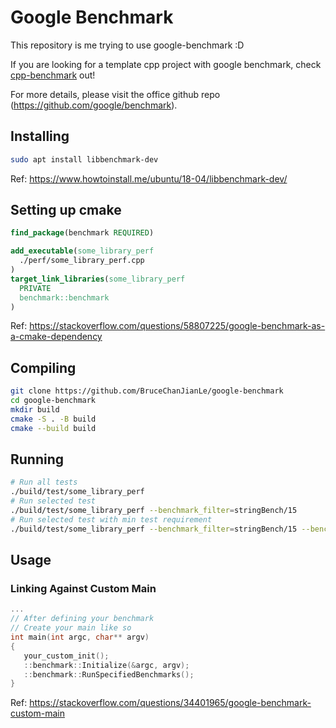 # Google Benchmark

This repository is me trying to use google-benchmark :D

If you are looking for a template cpp project with google benchmark, check [cpp-benchmark](https://github.com/BruceChanJianLe/cpp-benchmark) out!

For more details, please visit the office github repo (https://github.com/google/benchmark).

## Installing

```bash
sudo apt install libbenchmark-dev
```

Ref: https://www.howtoinstall.me/ubuntu/18-04/libbenchmark-dev/

## Setting up cmake

```cmake
find_package(benchmark REQUIRED)

add_executable(some_library_perf
  ./perf/some_library_perf.cpp
)
target_link_libraries(some_library_perf
  PRIVATE
  benchmark::benchmark
)
```

Ref: https://stackoverflow.com/questions/58807225/google-benchmark-as-a-cmake-dependency

## Compiling

```bash
git clone https://github.com/BruceChanJianLe/google-benchmark
cd google-benchmark
mkdir build
cmake -S . -B build
cmake --build build
```


## Running

```bash
# Run all tests
./build/test/some_library_perf
# Run selected test
./build/test/some_library_perf --benchmark_filter=stringBench/15
# Run selected test with min test requirement
./build/test/some_library_perf --benchmark_filter=stringBench/15 --benchmark_min_time=3
```

## Usage

### Linking Against Custom Main

```cpp
...
// After defining your benchmark
// Create your main like so
int main(int argc, char** argv)
{
   your_custom_init();
   ::benchmark::Initialize(&argc, argv);
   ::benchmark::RunSpecifiedBenchmarks();
}
```

Ref: https://stackoverflow.com/questions/34401965/google-benchmark-custom-main
